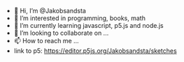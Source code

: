 - 👋 Hi, I’m @Jakobsandsta
- 👀 I’m interested in programming, books, math
- 🌱 I’m currently learning javascript, p5.js and node.js
- 💞️ I’m looking to collaborate on ...
- 📫 How to reach me ...
- link to p5: https://editor.p5js.org/Jakobsandsta/sketches

<!---
Jakobsandsta/Jakobsandsta is a ✨ special ✨ repository because its `README.md` (this file) appears on your GitHub profile.
You can click the Preview link to take a look at your changes.
--->
